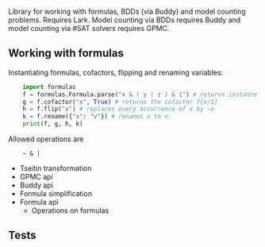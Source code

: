 Library for working with formulas, BDDs (via Buddy) and model counting problems. Requires Lark. Model counting via BDDs requires Buddy and model counting via #SAT solvers requires GPMC.

## Working with formulas

Instantiating formulas, cofactors, flipping and renaming variables:

```python
    import formulas
    f = formulas.Formula.parse("x & ( y | z ) & 1") # returns instance of formulas.Formula
    g = f.cofactor("x", True) # returns the cofactor f[x/1]
    h = f.flip("x") # replaces every occurrence of x by ~x
    k = f.rename({"x": "v"}) # renames x to v
    print(f, g, h, k)
```

Allowed operations are 
```
    ~ & | 
```

* Tseitin transformation
* GPMC api
* Buddy api
* Formula simplification
* Formula api
    * Operations on formulas

## Tests